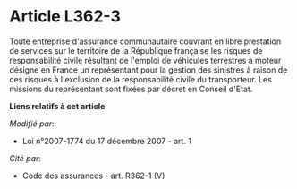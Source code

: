 # Article L362-3

Toute entreprise d'assurance communautaire couvrant en libre prestation de services sur le territoire de la République
française les risques de responsabilité civile résultant de l'emploi de véhicules terrestres à moteur désigne en France un
représentant pour la gestion des sinistres à raison de ces risques à l'exclusion de la responsabilité civile du transporteur.
Les missions du représentant sont fixées par décret en Conseil d'Etat.

**Liens relatifs à cet article**

_Modifié par_:

  - Loi n°2007-1774 du 17 décembre 2007 - art. 1

_Cité par_:

  - Code des assurances - art. R362-1 (V)
